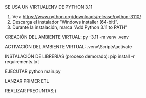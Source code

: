 SE USA UN VIRTUALENV DE PYTHON 3.11
1. Ve a https://www.python.org/downloads/release/python-3110/
2. Descarga el instalador “Windows installer (64-bit)”.
3. Durante la instalación, marca “Add Python 3.11 to PATH”

CREACIÓN DEL AMBIENTE VIRTUAL:
  py -3.11 -m venv .venv  

ACTIVACIÓN DEL AMBIENTE VIRTUAL:
  .venv\Scripts\activate

INSTALACIÓN DE LIBRERÍAS (proceso demorado):
  pip install -r requirements.txt

EJECUTAR
  python main.py

LANZAR PRIMER ETL

REALIZAR PREGUNTAS;)
